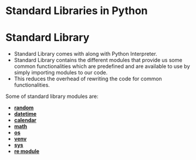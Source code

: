 # Standard Libraries in Python

# Standard Library

- Standard Library comes with along with Python Interpreter.
- Standard Library contains the different modules that provide us some common functionalities which are predefined and are available to use by simply importing modules to our code.
- This reduces the overhead of rewriting the code for common functionalities.

Some of standard library modules are:

- [**random**](Standard%20Libraries%20in%20Python%2079c6f4712d6c4bcf9308b9d8714493f2/random%20module%20cf5d31ad0a284146959d4642ccf12bb2.md)
- [**datetime**](https://github.com/Dileep-royal/myJourneyWithPython/blob/main/Programming/Standard%20Libraries%20in%20Python/datetime%20module.md)
- [**calendar**](Standard%20Libraries%20in%20Python%2079c6f4712d6c4bcf9308b9d8714493f2/calendar%20module%204ac5363d5ba145df915d8796998d8bb0.md)
- [**math**](Standard%20Libraries%20in%20Python%2079c6f4712d6c4bcf9308b9d8714493f2/math%20module%2074c043a92f8e43afa0e2d3025d77f565.md)
- [**os**](https://github.com/Dileep-royal/myJourneyWithPython/blob/main/Programming/Standard%20Libraries%20in%20Python/os%20module.md)
- [**venv**](https://github.com/Dileep-royal/myJourneyWithPython/blob/main/Programming/Standard%20Libraries%20in%20Python/os%20module.md)
- [**sys**](Standard%20Libraries%20in%20Python%2079c6f4712d6c4bcf9308b9d8714493f2/sys%20module%20ecbc10d04d9d43e3a54c1695e20b8429.md)
- [**re module**](https://github.com/Dileep-royal/myJourneyWithPython/tree/main/Programming/Regular%20Expression)
